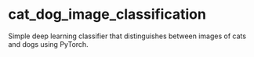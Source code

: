 # cat_dog_image_classification
Simple deep learning classifier that distinguishes between images of cats and dogs using PyTorch.
